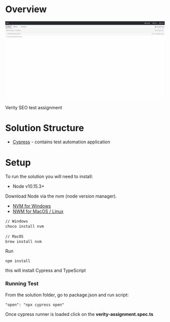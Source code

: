 # Overview

![SEO Test Demo](demo/Animation.gif)

Verity SEO test assignment

# Solution Structure

- [Cypress](./cypress) - contains test automation application

# Setup

To run the solution you will need to install:

- Node v10.15.3+

Download Node via the nvm (node version manager).

- [NVM for Windows](https://github.com/coreybutler/nvm-windows)
- [NWM for MacOS / Linux](https://github.com/nvm-sh/nvm#install--update-script)

```
// Windows
choco install nvm

// MacOS
brew install nvm
```
Run 
```
npm install
```
this will install Cypress and TypeScript

### Running Test ###

From the solution folder, go to package.json
and run script:
```
"open": "npx cypress open"
```
Once cypress runner is loaded click on the **verity-assignment.spec.ts**
